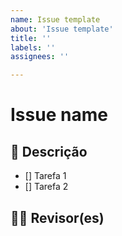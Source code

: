 ```yaml
---
name: Issue template
about: 'Issue template'
title: ''
labels: ''
assignees: ''

---
```


# Issue name

## 📝 Descrição

- [] Tarefa 1
- [] Tarefa 2

## 👩‍💻 Revisor(es)

<!-- @revisor -->